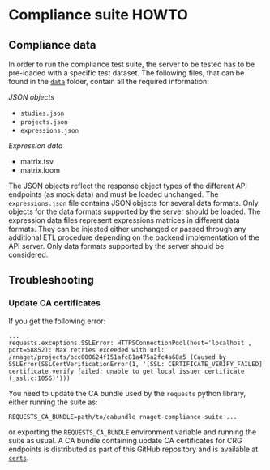# Compliance suite HOWTO

## Compliance data

In order to run the compliance test suite, the server to be tested has to be pre-loaded with a specific test dataset. The following files, that can be found 
in the [`data`](compliance_suite/data) folder, contain all the required information:

*JSON objects*
- `studies.json`
- `projects.json`
- `expressions.json`

*Expression data*
- matrix.tsv
- matrix.loom

The JSON objects reflect the response object types of the different API
endpoints (as mock data) and must be loaded unchanged. The `expressions.json`
file contains JSON objects for several data formats. Only objects for the data formats supported by the server should be loaded.
The expression data files represent expressions matrices in different data formats. They can be injested either unchanged or passed through any additional ETL procedure depending on the backend implementation of the API server. Only 
data formats supported by the server should be considered.

## Troubleshooting

### Update CA certificates

If you get the following error:

```
...
requests.exceptions.SSLError: HTTPSConnectionPool(host='localhost', port=58852): Max retries exceeded with url: /rnaget/projects/bcc000624f151afc81a475a2fc4a68a5 (Caused by SSLError(SSLCertVerificationError(1, '[SSL: CERTIFICATE_VERIFY_FAILED] certificate verify failed: unable to get local issuer certificate (_ssl.c:1056)')))
```

You need to update the CA bundle used by the `requests` python library, either running the suite as:

``` 
REQUESTS_CA_BUNDLE=path/to/cabundle rnaget-compliance-suite ...
```

or exporting the `REQUESTS_CA_BUNDLE` environment variable and running the suite as usual. A CA bundle containing update CA certificates for CRG endpoints is distributed as part of this GitHub repository and is available at 
[`certs`](certs).
